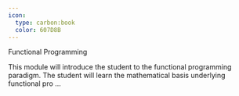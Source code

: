 ```yaml
---
icon:
  type: carbon:book
  color: 607D8B
---
```

Functional Programming

This module will introduce the student to the functional programming paradigm. The student will learn the mathematical basis underlying functional pro ... 
